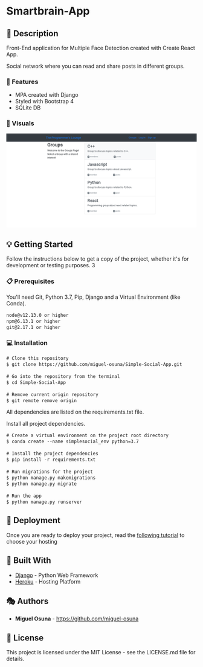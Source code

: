# Smartbrain-App

## :book: Description

Front-End application for Multiple Face Detection created with Create React App.

Social network where you can read and share posts in different groups.

### :dart: Features

- MPA created with Django
- Styled with Bootstrap 4
- SQLite DB

### :high_brightness: Visuals

![](staticfiles/img/simplesocial_example.png)

## :bulb: Getting Started

Follow the instructions below to get a copy of the project, whether it's for development or testing purposes.
3
### :clipboard: Prerequisites

You'll need Git, Python 3.7, Pip, Django and a Virtual Environment (like Conda).

```
node@v12.13.0 or higher
npm@6.13.1 or higher
git@2.17.1 or higher
```

### :computer: Installation

```
# Clone this repository
$ git clone https://github.com/miguel-osuna/Simple-Social-App.git

# Go into the repository from the terminal
$ cd Simple-Social-App

# Remove current origin repository
$ git remote remove origin
```


All dependencies are listed on the requirements.txt file. 

Install all project dependencies. 

```
# Create a virtual environment on the project root directory
$ conda create --name simplesocial_env python=3.7

# Install the project dependencies
$ pip install -r requirements.txt

# Run migrations for the project
$ python manage.py makemigrations
$ python manage.py migrate

# Run the app
$ python manage.py runserver
```

## :rocket: Deployment

Once you are ready to deploy your project, read the [following tutorial](https://djangostars.com/blog/top-django-compatible-hosting-services/) to choose your hosting

## :wrench: Built With

- [Django](https://www.djangoproject.com/) - Python Web Framework 
- [Heroku](https://heroku.com/) - Hosting Platform

## :performing_arts: Authors

- **Miguel Osuna** - https://github.com/miguel-osuna

## :ledger: License

This project is licensed under the MIT License - see the LICENSE.md file for details.
